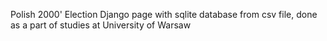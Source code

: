 Polish 2000' Election Django page with sqlite database from
csv file, done as a part of studies at University of Warsaw

